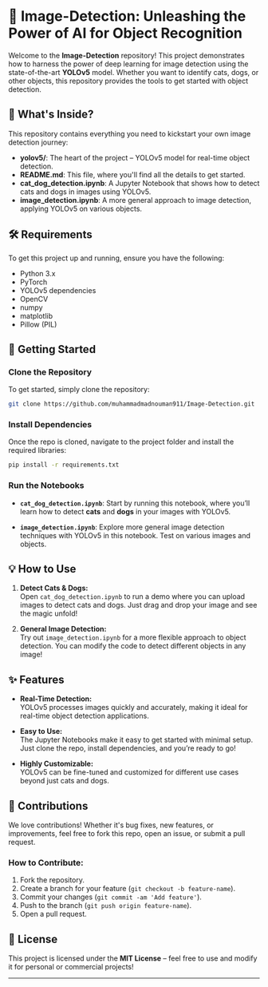 
# 🚀 Image-Detection: Unleashing the Power of AI for Object Recognition

Welcome to the **Image-Detection** repository! This project demonstrates how to harness the power of deep learning for image detection using the state-of-the-art **YOLOv5** model. Whether you want to identify cats, dogs, or other objects, this repository provides the tools to get started with object detection.

## 📂 What's Inside?

This repository contains everything you need to kickstart your own image detection journey:

- **yolov5/**: The heart of the project – YOLOv5 model for real-time object detection.
- **README.md**: This file, where you'll find all the details to get started.
- **cat_dog_detection.ipynb**: A Jupyter Notebook that shows how to detect cats and dogs in images using YOLOv5.
- **image_detection.ipynb**: A more general approach to image detection, applying YOLOv5 on various objects.

## 🛠 Requirements

To get this project up and running, ensure you have the following:

- Python 3.x
- PyTorch
- YOLOv5 dependencies
- OpenCV
- numpy
- matplotlib
- Pillow (PIL)

## 🚀 Getting Started

### Clone the Repository

To get started, simply clone the repository:

```bash
git clone https://github.com/muhammadmadnouman911/Image-Detection.git
```

### Install Dependencies

Once the repo is cloned, navigate to the project folder and install the required libraries:

```bash
pip install -r requirements.txt
```

### Run the Notebooks

- **`cat_dog_detection.ipynb`**: Start by running this notebook, where you’ll learn how to detect **cats** and **dogs** in your images with YOLOv5.
  
- **`image_detection.ipynb`**: Explore more general image detection techniques with YOLOv5 in this notebook. Test on various images and objects.

## 💡 How to Use

1. **Detect Cats & Dogs:**  
   Open `cat_dog_detection.ipynb` to run a demo where you can upload images to detect cats and dogs. Just drag and drop your image and see the magic unfold!

2. **General Image Detection:**  
   Try out `image_detection.ipynb` for a more flexible approach to object detection. You can modify the code to detect different objects in any image!

## ✨ Features

- **Real-Time Detection:**  
  YOLOv5 processes images quickly and accurately, making it ideal for real-time object detection applications.
  
- **Easy to Use:**  
  The Jupyter Notebooks make it easy to get started with minimal setup. Just clone the repo, install dependencies, and you’re ready to go!

- **Highly Customizable:**  
  YOLOv5 can be fine-tuned and customized for different use cases beyond just cats and dogs.

## 🤝 Contributions

We love contributions! Whether it's bug fixes, new features, or improvements, feel free to fork this repo, open an issue, or submit a pull request.

### How to Contribute:
1. Fork the repository.
2. Create a branch for your feature (`git checkout -b feature-name`).
3. Commit your changes (`git commit -am 'Add feature'`).
4. Push to the branch (`git push origin feature-name`).
5. Open a pull request.

## 📝 License

This project is licensed under the **MIT License** – feel free to use and modify it for personal or commercial projects!

---
